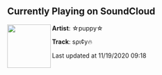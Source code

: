 ## Currently Playing on SoundCloud

[<img align="left" width="100" src="https://i1.sndcdn.com/artworks-000496493520-890uuf-t50x50.jpg">](https://soundcloud.com/puppywuv/ziggazigga?in=saxurn/sets/send-nood-le-z)

**Artist**: ☆puppy☆ 

**Track**: ѕρι¢у🔥

Last updated at 11/19/2020 09:18
